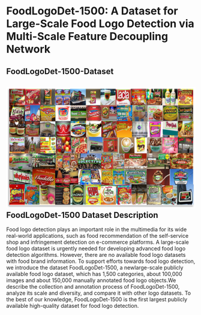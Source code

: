 FoodLogoDet-1500: A Dataset for Large-Scale Food Logo Detection via Multi-Scale Feature Decoupling Network
====
FoodLogoDet-1500-Dataset
----
![](https://github.com/hq03/FoodLogoDet-1500-Dataset/blob/main/foodlogo/example.png)
FoodLogoDet-1500 Dataset Description
----
Food logo detection plays an important role in the multimedia for its wide real-world applications, such as food recommendation of
the self-service shop and infringement detection on e-commerce platforms. A large-scale food logo dataset is urgently needed for developing
advanced food logo detection algorithms. However, there
are no available food logo datasets with food brand information.
To support efforts towards food logo detection, we introduce the
dataset FoodLogoDet-1500, a newlarge-scale publicly available food
logo dataset, which has 1,500 categories, about 100,000 images and
about 150,000 manually annotated food logo objects.We describe
the collection and annotation process of FoodLogoDet-1500, analyze
its scale and diversity, and compare it with other logo datasets.
To the best of our knowledge, FoodLogoDet-1500 is the first largest
publicly available high-quality dataset for food logo detection.
